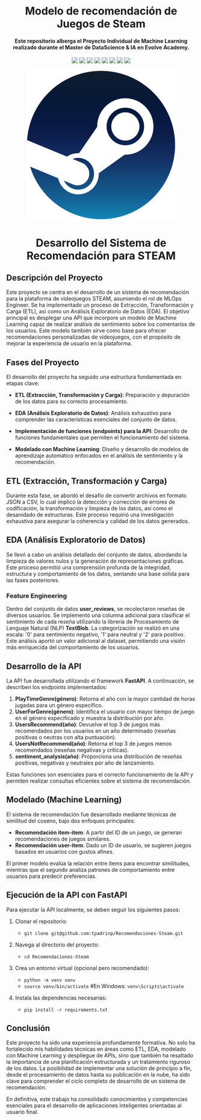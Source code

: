 <h1 align="center"> Modelo de recomendación de Juegos de Steam</h1>

<h4 align="center"> Este repositorio alberga el Proyecto Individual de Machine Learning realizado durante el Master de DataScience & IA en Evolve Academy. </h4>


 <p align="center">
  <img src="https://img.shields.io/badge/Python-green">
  <img src="https://img.shields.io/badge/Numpy-aqua">
  <img src="https://img.shields.io/badge/Pandas-blue">
  <img src="https://img.shields.io/badge/Matplotlib-grey">
  <img src="https://img.shields.io/badge/Seaborn-aquamarine">
  <img src="https://img.shields.io/badge/Scikitlearn-orange">
  <img src="https://img.shields.io/badge/Render-cyan">
  <img src="https://img.shields.io/badge/TextBlob-black">
</p>


<p align="center">
  <img src="./imagen/steam.png" alt="STEAM" width="400">
</p>


<h1 align="center"> Desarrollo del Sistema de Recomendación para STEAM </h1>

## Descripción del Proyecto

Este proyecto se centra en el desarrollo de un sistema de recomendación para la plataforma de videojuegos STEAM, asumiendo el rol de MLOps Engineer. Se ha implementado un proceso de Extracción, Transformación y Carga (ETL), así como un Análisis Exploratorio de Datos (EDA). El objetivo principal es desplegar una API que incorpore un modelo de Machine Learning capaz de realizar análisis de sentimiento sobre los comentarios de los usuarios. Este modelo también sirve como base para ofrecer recomendaciones personalizadas de videojuegos, con el propósito de mejorar la experiencia de usuario en la plataforma.

## Fases del Proyecto

El desarrollo del proyecto ha seguido una estructura fundamentada en etapas clave:

- **ETL (Extracción, Transformación y Carga)**: Preparación y depuración de los datos para su correcto procesamiento.  

- **EDA (Análisis Exploratorio de Datos)**: Análisis exhaustivo para comprender las características esenciales del conjunto de datos.  

- **Implementación de funciones (endpoints) para la API**: Desarrollo de funciones fundamentales que permiten el funcionamiento del sistema.  

- **Modelado con Machine Learning**: Diseño y desarrollo de modelos de aprendizaje automático enfocados en el análisis de sentimiento y la recomendación.  


## ETL (Extracción, Transformación y Carga)

Durante esta fase, se abordó el desafío de convertir archivos en formato JSON a CSV, lo cual implicó la detección y corrección de errores de codificación, la transformación y limpieza de los datos, así como el desanidado de estructuras. Este proceso requirió una investigación exhaustiva para asegurar la coherencia y calidad de los datos generados.

## EDA (Análisis Exploratorio de Datos)

Se llevó a cabo un análisis detallado del conjunto de datos, abordando la limpieza de valores nulos y la generación de representaciones gráficas. Este proceso permitió una comprensión profunda de la integridad, estructura y comportamiento de los datos, sentando una base sólida para las fases posteriores.

### Feature Engineering

Dentro del conjunto de datos **user_reviews**, se recolectaron reseñas de diversos usuarios. Se implementó una columna adicional para clasificar el sentimiento de cada reseña utilizando la librería de Procesamiento de Lenguaje Natural (NLP) **TextBlob**. La categorización se realizó en una escala: '0' para sentimiento negativo, '1' para neutral y '2' para positivo. Este análisis aportó un valor adicional al dataset, permitiendo una visión más enriquecida del comportamiento de los usuarios.

## Desarrollo de la API

La API fue desarrollada utilizando el framework **FastAPI**. A continuación, se describen los endpoints implementados:

1. **PlayTimeGenre(género)**: Retorna el año con la mayor cantidad de horas jugadas para un género específico.
2. **UserForGenre(género)**: Identifica el usuario con mayor tiempo de juego en el género especificado y muestra la distribución por año.
3. **UsersRecommend(año)**: Devuelve el top 3 de juegos más recomendados por los usuarios en un año determinado (reseñas positivas o neutras con alta puntuación).
4. **UsersNotRecommend(año)**: Retorna el top 3 de juegos menos recomendados (reseñas negativas y críticas).
5. **sentiment_analysis(año)**: Proporciona una distribución de reseñas positivas, negativas y neutrales por año de lanzamiento.

Estas funciones son esenciales para el correcto funcionamiento de la API y permiten realizar consultas eficientes sobre el sistema de recomendación.

## Modelado (Machine Learning)

El sistema de recomendación fue desarrollado mediante técnicas de similitud del coseno, bajo dos enfoques principales:

- **Recomendación item-item**: A partir del ID de un juego, se generan recomendaciones de juegos similares.
- **Recomendación user-item**: Dado un ID de usuario, se sugieren juegos basados en usuarios con gustos afines.

El primer modelo evalúa la relación entre ítems para encontrar similitudes, mientras que el segundo analiza patrones de comportamiento entre usuarios para predecir preferencias.


## Ejecución de la API con FastAPI

Para ejecutar la API localmente, se deben seguir los siguientes pasos:

1. Clonar el repositorio:  
   - `git clone git@github.com:tpadrinp/Recomendaciones-Steam.git`
2. Navega al directorio del proyecto:
   - `cd Recomendaciones-Steam`

3. Crea un entorno virtual (opcional pero recomendado):
   - `python -m venv venv`
   - `source venv/bin/activate`  #En Windows: `venv\Scripts\activate`

4. Instala las dependencias necesarias:
   - `pip install -r requirements.txt`

## Conclusión

Este proyecto ha sido una experiencia profundamente formativa. No solo ha fortalecido mis habilidades técnicas en áreas como ETL, EDA, modelado con Machine Learning y despliegue de APIs, sino que también ha resaltado la importancia de una planificación estructurada y un tratamiento riguroso de los datos. La posibilidad de implementar una solución de principio a fin, desde el procesamiento de datos hasta su publicación en la nube, ha sido clave para comprender el ciclo completo de desarrollo de un sistema de recomendación.

En definitiva, este trabajo ha consolidado conocimientos y competencias esenciales para el desarrollo de aplicaciones inteligentes orientadas al usuario final.
